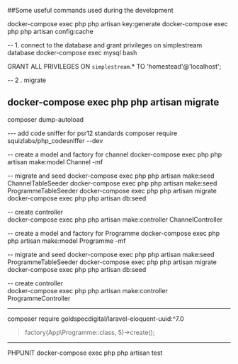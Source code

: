 















##Some useful commands used during the development

docker-compose exec php php artisan key:generate
docker-compose exec php php artisan config:cache



-- 1. connect to the database and grant privileges on simplestream database
docker-compose exec mysql bash

GRANT ALL PRIVILEGES ON `simplestream`.* TO 'homestead'@'localhost';

-- 2 . migrate

docker-compose exec php php artisan migrate
---
composer dump-autoload

--- add code sniffer for psr12 standards
composer require squizlabs/php_codesniffer --dev

-- create a model and factory for channel
    docker-compose exec php php artisan make:model Channel -mf
    
-- migrate and seed
    docker-compose exec php php artisan make:seed  ChannelTableSeeder
    docker-compose exec php php artisan make:seed ProgrammeTableSeeder
    docker-compose exec php php artisan migrate
    docker-compose exec php php artisan db:seed

-- create controller    
     docker-compose exec php php artisan make:controller ChannelController


-- create a model and factory for Programme
    docker-compose exec php php artisan make:model Programme -mf
    
-- migrate and seed
    docker-compose exec php php artisan make:seed  ProgrammeTableSeeder
    docker-compose exec php php artisan migrate
    docker-compose exec php php artisan db:seed

-- create controller    
     docker-compose exec php php artisan make:controller ProgrammeController

----
composer require goldspecdigital/laravel-eloquent-uuid:^7.0

> factory(App\Programme::class, 5)->create();


-----

PHPUNIT
 docker-compose exec php php artisan test
